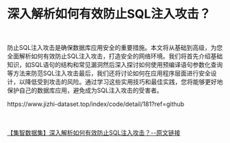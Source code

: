 <h1>深入解析如何有效防止SQL注入攻击？</h1><br /><p>防止SQL注入攻击是确保数据库应用安全的重要措施。本文将从基础到高级，为您全面解析如何有效防止SQL注入攻击，打造安全的网络环境。我们将首先介绍基础知识，如SQL语句的结构和常见漏洞然后深入探讨如何使用预编译语句参数化查询等方法来防范SQL注入攻击最后，我们还将讨论如何在应用程序层面进行安全设计，以降低受到攻击的风险。通过学习这些实用技巧和最佳实践，您将能够更好地保护自己的数据库应用，避免成为SQL注入攻击的受害者。</p><p>https://www.jizhi-dataset.top/index/code/detail/181?ref=github</p><br /><br /><a href="https://www.jizhi-dataset.top/index/code/detail/181?ref=github" target="_blank">【集智数据集】深入解析如何有效防止SQL注入攻击？--原文链接</a>